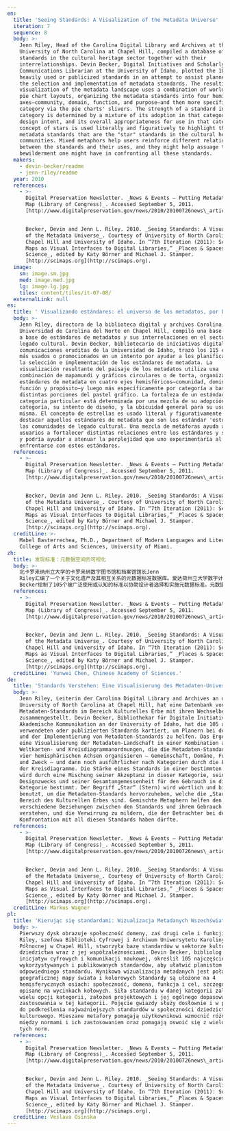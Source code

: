 ```yaml
---
en:
  title: 'Seeing Standards: A Visualization of the Metadata Universe'
  iteration: 7
  sequence: 8
  body: >-
    Jenn Riley, Head of the Carolina Digital Library and Archives at the
    University of North Carolina at Chapel Hill, compiled a database of metadata
    standards in the cultural heritage sector together with their
    interrelationships. Devin Becker, Digital Initiatives and Scholarly
    Communications Librarian at the University of Idaho, plotted the 105 most
    heavily used or publicized standards in an attempt to assist planners with
    the selection and implementation of metadata standards. The resulting
    visualization of the metadata landscape uses a combination of world map and
    pie chart layouts, organizing the metadata standards into four hemispheric
    axes—community, domain, function, and purpose—and then more specifically by
    category via the pie charts' slivers. The strength of a standard in a given
    category is determined by a mixture of its adoption in that category, its
    design intent, and its overall appropriateness for use in that category. The
    concept of stars is used literally and figuratively to highlight those
    metadata standards that are the "star" standards in the cultural heritage
    communities. Mixed metaphors help users reinforce different relationships
    between the standards and their uses, and they might help assuage the
    bewilderment one might have in confronting all these standards.
  makers:
    - devin-becker/readme
    - jenn-riley/readme
  year: 2010
  references:
    - >-
      Digital Preservation Newsletter. _News & Events – Putting Metadata on the
      Map (Library of Congress)_. Accessed September 5, 2011.
      [http://www.digitalpreservation.gov/news/2010/20100726news\_article\_infographic.html](http://www.digitalpreservation.gov/news/2010/20100726news_article_infographic.html).


      Becker, Devin and Jenn L. Riley. 2010. _Seeing Standards: A Visualization
      of the Metadata Universe_. Courtesy of University of North Carolina at
      Chapel Hill and University of Idaho. In “7th Iteration (2011): Science
      Maps as Visual Interfaces to Digital Libraries,” _Places & Spaces: Mapping
      Science_, edited by Katy Börner and Michael J. Stamper.
      [http://scimaps.org](http://scimaps.org).
  image:
    sm: image.sm.jpg
    med: image.med.jpg
    lg: image.lg.jpg
    tiles: content/tiles/it-07-08/
  externalLink: null
es:
  title: ' Visualizando estándares: el universo de los metadatos, por Devin Becker y Jenn Riley'
  body: >-
    Jenn Riley, directora de la biblioteca digital y archivos Carolina, de la
    Universidad de Carolina del Norte en Chapel Hill, compiló una base de datos
    a base de estándares de metadatos y sus interrelaciones en el sector del
    legado cultural. Devin Becker, bibliotecario de iniciativas digitales y
    comunicaciones eruditas de la Universidad de Idaho, trazó los 115 estándares
    más usados o promocionados en un intento por ayudar a los planificadores con
    la selección e implementación de los estándares de metadata. La
    visualización resultante del paisaje de los metadatos utiliza una
    combinación de mapamundi y gráficos circulares o de torta, organizando los
    estándares de metadata en cuatro ejes hemisféricos—comunidad, dominio,
    función y propósito—y luego más específicamente por categoría a base de las
    distintas porciones del pastel gráfico. La fortaleza de un estándar en una
    categoría particular está determinada por una mezcla de su adopción en esa
    categoría, su intento de diseño, y la ubicuidad general para su uso en la
    misma. El concepto de estrellas es usado literal y figurativamente para
    destacar aquellos estándares de metadata que son los estándar 'estrella' en
    las comunidades de legado cultural. Una mezcla de metáforas ayuda a los
    usuarios a fortalecer distintas relaciones entre los estándares y sus usos,
    y podría ayudar a atenuar la perplejidad que uno experimentaría al
    enfrentarse con estos estándares.
  references:
    - >-
      Digital Preservation Newsletter. _News & Events – Putting Metadata on the
      Map (Library of Congress)_. Accessed September 5, 2011.
      [http://www.digitalpreservation.gov/news/2010/20100726news\_article\_infographic.html](http://www.digitalpreservation.gov/news/2010/20100726news_article_infographic.html).


      Becker, Devin and Jenn L. Riley. 2010. _Seeing Standards: A Visualization
      of the Metadata Universe_. Courtesy of University of North Carolina at
      Chapel Hill and University of Idaho. In “7th Iteration (2011): Science
      Maps as Visual Interfaces to Digital Libraries,” _Places & Spaces: Mapping
      Science_, edited by Katy Börner and Michael J. Stamper.
      [http://scimaps.org](http://scimaps.org).
  creditLine: >-
    Mabel Basterrechea, Ph.D., Department of Modern Languages and Literatures,
    College of Arts and Sciences, University of Miami.
zh:
  title: 发现标准：元数据空间的可视化
  body: >-
    北卡罗来纳州立大学的卡罗来纳数字图书馆和档案馆馆长Jenn
    Riley汇编了一个关于文化遗产及其相互关系的元数据标准数据库。爱达荷州立大学数字计划和学术交流图书馆员Devin
    Becker绘制了105个被广泛使用或认知的标准以协助设计者选择和实施元数据标准。元数据领域的可视化结果结合使用了世界地图和饼图，将元数据标准分成四个半球区域——社区、领域、功能和目标，并用饼图依据类目进行细分。特定分类下标准的优势由此类目下的综合选择、设计目标以及整体的适用性等所决定。星标志的使用是为了凸显在文化遗产社区中的明星元数据标准。这一混合的隐喻能帮助用户加强标准和他们的使用之间的不同关系，并可帮助减少面对所有标准时的困惑。
  references:
    - >-
      Digital Preservation Newsletter. _News & Events – Putting Metadata on the
      Map (Library of Congress)_. Accessed September 5, 2011.
      [http://www.digitalpreservation.gov/news/2010/20100726news\_article\_infographic.html](http://www.digitalpreservation.gov/news/2010/20100726news_article_infographic.html).


      Becker, Devin and Jenn L. Riley. 2010. _Seeing Standards: A Visualization
      of the Metadata Universe_. Courtesy of University of North Carolina at
      Chapel Hill and University of Idaho. In “7th Iteration (2011): Science
      Maps as Visual Interfaces to Digital Libraries,” _Places & Spaces: Mapping
      Science_, edited by Katy Börner and Michael J. Stamper.
      [http://scimaps.org](http://scimaps.org).
  creditLine: 'Yunwei Chen, Chinese Academy of Sciences.'
de:
  title: 'Standards Verstehen: Eine Visualisierung des Metadaten-Universums '
  body: >-
    Jenn Riley, Leiterin der Carolina Digital Library and Archives an der
    University of North Carolina at Chapel Hill, hat eine Datenbank von
    Metadaten-Standards im Bereich Kulturelles Erbe mit ihren Wechselbeziehungen
    zusammengestellt. Devin Becker, Bibliothekar für Digitale Initiativen und
    Akademische Kommunikation an der University of Idaho, hat die 105 am meisten
    verwendeten oder publizierten Standards kartiert, um Planern bei der Auswahl
    und der Implementierung von Metadaten-Standards zu helfen. Das Ergebnis ist
    eine Visualisierung der Metadaten-Landschaft in einer Kombination aus
    Weltkarten- und Kreisdiagrammanordnungen, die die Metadaten-Standards in
    vier hemisphärischen Achsen organisieren — Gemeinschaft, Domäne, Funktion
    und Zweck — und dann noch ausführlicher nach Kategorien durch die Einteilung
    der Kreisdiagramme. Die Stärke eines Standards in einer bestimmten Kategorie
    wird durch eine Mischung seiner Akzeptanz in dieser Kategorie, seines
    Designzwecks und seiner Gesamtangemessenheit für den Gebrauch in dieser
    Kategorie bestimmt. Der Begriff „Star“ (Stern) wird wörtlich und bildlich
    benutzt, um die Metadaten-Standards hervorzuheben, welche die „Stars“ im
    Bereich des Kulturellen Erbes sind. Gemischte Metaphern helfen den Nutzern,
    verschiedene Beziehungen zwischen den Standards und ihrem Gebrauch zu
    verstehen, und die Verwirrung zu mildern, die der Betrachter bei der
    Konfrontation mit all diesen Standards haben dürfte.
  references:
    - >-
      Digital Preservation Newsletter. _News & Events – Putting Metadata on the
      Map (Library of Congress)_. Accessed September 5, 2011.
      [http://www.digitalpreservation.gov/news/2010/20100726news\_article\_infographic.html](http://www.digitalpreservation.gov/news/2010/20100726news_article_infographic.html).


      Becker, Devin and Jenn L. Riley. 2010. _Seeing Standards: A Visualization
      of the Metadata Universe_. Courtesy of University of North Carolina at
      Chapel Hill and University of Idaho. In “7th Iteration (2011): Science
      Maps as Visual Interfaces to Digital Libraries,” _Places & Spaces: Mapping
      Science_, edited by Katy Börner and Michael J. Stamper.
      [http://scimaps.org](http://scimaps.org).
  creditLine: Markus Wagner
pl:
  title: 'Kierując się standardami: Wizualizacja Metadanych Wszechświata.'
  body: >-
    Pierwszy dysk obrazuje społeczność domeny, zaś drugi cele i funkcji. Jenn
    Riley, szefowa Biblioteki Cyfrowej i Archiwum Uniwersytetu Karoliny
    Północnej w Chapel Hill, stworzyła bazę standardów w sektorze kultury
    dziedzictwa wraz z jej współzależnościami. Devin Becker, bibliolog z działu
    inicjatyw cyfrowych i komunikacji naukowej, określił 105 najczęściej
    wykorzystywanych i publikowanych standardów, aby ułatwić planistom wybór
    odpowiedniego standardu. Wynikowa wizualizacja metadanych jest połączeniem
    geograficznej mapy świata i kolorowych Standardy są ułożone na 4
    hemisferycznych osiach: społeczność, domena, funkcja i cel, szczegóły są
    opisane na wycinkach kołowych. Siła standardu w danej kategorii zależy od
    wielu opcji kategorii, założeń projektowych i jej ogólnego dopasowania do
    zastosowania w tej kategorii. Pojęcie gwiazdy służy dosłownie i w przenośni
    do podkreślenia najważniejszych standardów w społeczności dziedzictwa
    kulturowego. Mieszane metafory pomagają użytkownikowi wzmocnić różne relacje
    między normami i ich zastosowaniem oraz pomagają oswoić się z wielorakością
    tych norm.
  references:
    - >-
      Digital Preservation Newsletter. _News & Events – Putting Metadata on the
      Map (Library of Congress)_. Accessed September 5, 2011.
      [http://www.digitalpreservation.gov/news/2010/20100726news\_article\_infographic.html](http://www.digitalpreservation.gov/news/2010/20100726news_article_infographic.html).


      Becker, Devin and Jenn L. Riley. 2010. _Seeing Standards: A Visualization
      of the Metadata Universe_. Courtesy of University of North Carolina at
      Chapel Hill and University of Idaho. In “7th Iteration (2011): Science
      Maps as Visual Interfaces to Digital Libraries,” _Places & Spaces: Mapping
      Science_, edited by Katy Börner and Michael J. Stamper.
      [http://scimaps.org](http://scimaps.org).
  creditLine: Veslava Osinska
---
```

